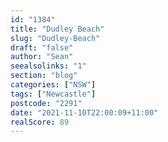 ```yaml
---
id: "1384"
title: "Dudley Beach"
slug: "Dudley-Beach"
draft: "false"
author: "Sean"
seealsolinks: "1"
section: "blog"
categories: ["NSW"]
tags: ["Newcastle"]
postcode: "2291"
date: "2021-11-10T22:00:09+11:00"
realScore: 89
---
```

